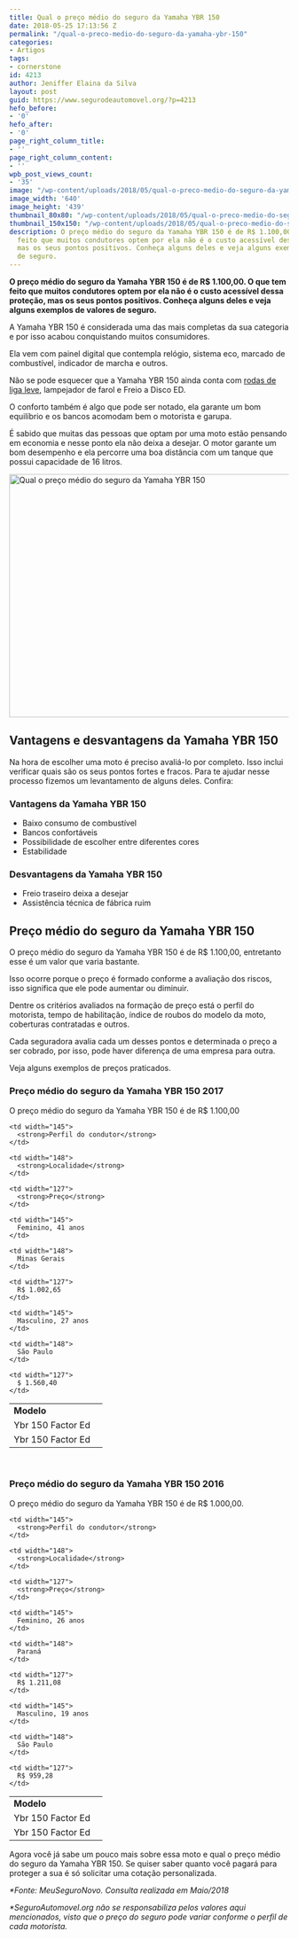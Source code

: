 ```yaml
---
title: Qual o preço médio do seguro da Yamaha YBR 150
date: 2018-05-25 17:13:56 Z
permalink: "/qual-o-preco-medio-do-seguro-da-yamaha-ybr-150"
categories:
- Artigos
tags:
- cornerstone
id: 4213
author: Jeniffer Elaina da Silva
layout: post
guid: https://www.segurodeautomovel.org/?p=4213
hefo_before:
- '0'
hefo_after:
- '0'
page_right_column_title:
- ''
page_right_column_content:
- ''
wpb_post_views_count:
- '35'
image: "/wp-content/uploads/2018/05/qual-o-preco-medio-do-seguro-da-yamaha-ybr-150.jpg"
image_width: '640'
image_height: '439'
thumbnail_80x80: "/wp-content/uploads/2018/05/qual-o-preco-medio-do-seguro-da-yamaha-ybr-150-80x80.jpg"
thumbnail_150x150: "/wp-content/uploads/2018/05/qual-o-preco-medio-do-seguro-da-yamaha-ybr-150-150x150.jpg"
description: O preço médio do seguro da Yamaha YBR 150 é de R$ 1.100,00. O que tem
  feito que muitos condutores optem por ela não é o custo acessível dessa proteção,
  mas os seus pontos positivos. Conheça alguns deles e veja alguns exemplos de valores
  de seguro.
---
```


**O preço médio do seguro da Yamaha YBR 150 é de R$ 1.100,00. O que tem feito que muitos condutores optem por ela não é o custo acessível dessa proteção, mas os seus pontos positivos. Conheça alguns deles e veja alguns exemplos de valores de seguro.** 

A Yamaha YBR 150 é considerada uma das mais completas da sua categoria e por isso acabou conquistando muitos consumidores.

Ela vem com painel digital que contempla relógio, sistema eco, marcado de combustível, indicador de marcha e outros.

Não se pode esquecer que a Yamaha YBR 150 ainda conta com <a href="https://quatrorodas.abril.com.br/auto-servico/mitos-e-verdades-sobre-as-rodas-de-liga-leve/" target="_blank" rel="noopener">rodas de liga leve</a>, lampejador de farol e Freio a Disco ED.

O conforto também é algo que pode ser notado, ela garante um bom equilíbrio e os bancos acomodam bem o motorista e garupa.

É sabido que muitas das pessoas que optam por uma moto estão pensando em economia e nesse ponto ela não deixa a desejar. O motor garante um bom desempenho e ela percorre uma boa distância com um tanque que possui capacidade de 16 litros.

[<img class="aligncenter wp-image-4214 size-full" title="Qual o preço médio do seguro da Yamaha YBR 150" src="https://www.segurodeautomovel.org/wp-content/uploads/2018/05/qual-o-preco-medio-do-seguro-da-yamaha-ybr-150.jpg" alt="Qual o preço médio do seguro da Yamaha YBR 150" width="640" height="439" srcset="/wp-content/uploads/2018/05/qual-o-preco-medio-do-seguro-da-yamaha-ybr-150.jpg 640w, /wp-content/uploads/2018/05/qual-o-preco-medio-do-seguro-da-yamaha-ybr-150-250x171.jpg 250w, /wp-content/uploads/2018/05/qual-o-preco-medio-do-seguro-da-yamaha-ybr-150-120x82.jpg 120w" sizes="(max-width: 640px) 100vw, 640px" />](https://www.segurodeautomovel.org/wp-content/uploads/2018/05/qual-o-preco-medio-do-seguro-da-yamaha-ybr-150.jpg)

## Vantagens e desvantagens da Yamaha YBR 150

Na hora de escolher uma moto é preciso avaliá-lo por completo. Isso inclui verificar quais são os seus pontos fortes e fracos. Para te ajudar nesse processo fizemos um levantamento de alguns deles. Confira:

### Vantagens da Yamaha YBR 150

  * Baixo consumo de combustível
  * Bancos confortáveis
  * Possibilidade de escolher entre diferentes cores
  * Estabilidade

### Desvantagens da Yamaha YBR 150

  * Freio traseiro deixa a desejar
  * Assistência técnica de fábrica ruim

## Preço médio do seguro da Yamaha YBR 150

O preço médio do seguro da Yamaha YBR 150 é de R$ 1.100,00, entretanto esse é um valor que varia bastante.

Isso ocorre porque o preço é formado conforme a avaliação dos riscos, isso significa que ele pode aumentar ou diminuir.

Dentre os critérios avaliados na formação de preço está o perfil do motorista, tempo de habilitação, índice de roubos do modelo da moto, coberturas contratadas e outros.

Cada seguradora avalia cada um desses pontos e determinada o preço a ser cobrado, por isso, pode haver diferença de uma empresa para outra.

Veja alguns exemplos de preços praticados.

### Preço médio do seguro da Yamaha YBR 150 2017

O preço médio do seguro da Yamaha YBR 150 é de R$ 1.100,00

<table width="auto">
  <tr>
    <td width="152">
      <strong>Modelo</strong>
    </td>
    
    <td width="145">
      <strong>Perfil do condutor</strong>
    </td>
    
    <td width="148">
      <strong>Localidade</strong>
    </td>
    
    <td width="127">
      <strong>Preço</strong>
    </td>
  </tr>
  
  <tr>
    <td width="152">
      Ybr 150 Factor Ed
    </td>
    
    <td width="145">
      Feminino, 41 anos
    </td>
    
    <td width="148">
      Minas Gerais
    </td>
    
    <td width="127">
      R$ 1.002,65
    </td>
  </tr>
  
  <tr>
    <td width="152">
      Ybr 150 Factor Ed
    </td>
    
    <td width="145">
      Masculino, 27 anos
    </td>
    
    <td width="148">
      São Paulo
    </td>
    
    <td width="127">
      $ 1.560,40
    </td>
  </tr>
</table>

&nbsp;

### Preço médio do seguro da Yamaha YBR 150 2016

O preço médio do seguro da Yamaha YBR 150 é de R$ 1.000,00.

<table width="auto">
  <tr>
    <td width="152">
      <strong>Modelo</strong>
    </td>
    
    <td width="145">
      <strong>Perfil do condutor</strong>
    </td>
    
    <td width="148">
      <strong>Localidade</strong>
    </td>
    
    <td width="127">
      <strong>Preço</strong>
    </td>
  </tr>
  
  <tr>
    <td width="152">
      Ybr 150 Factor Ed
    </td>
    
    <td width="145">
      Feminino, 26 anos
    </td>
    
    <td width="148">
      Paraná
    </td>
    
    <td width="127">
      R$ 1.211,08
    </td>
  </tr>
  
  <tr>
    <td width="152">
      Ybr 150 Factor Ed
    </td>
    
    <td width="145">
      Masculino, 19 anos
    </td>
    
    <td width="148">
      São Paulo
    </td>
    
    <td width="127">
      R$ 959,28
    </td>
  </tr>
</table>

Agora você já sabe um pouco mais sobre essa moto e qual o preço médio do seguro da Yamaha YBR 150. Se quiser saber quanto você pagará para proteger a sua é só solicitar uma cotação personalizada.

_*Fonte: MeuSeguroNovo. Consulta realizada em Maio/2018_

_*SeguroAutomovel.org não se responsabiliza pelos valores aqui mencionados, visto que o preço do seguro pode variar conforme o perfil de cada motorista._